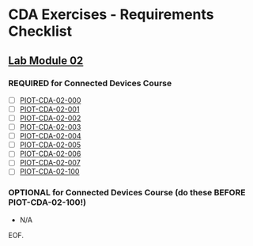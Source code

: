 # CDA Exercises - Requirements Checklist

## [Lab Module 02](https://github.com/orgs/programming-the-iot/projects/1#column-9974938)

### REQUIRED for Connected Devices Course

- [ ] [PIOT-CDA-02-000](https://github.com/programming-the-iot/book-exercise-tasks/issues/15)
- [ ] [PIOT-CDA-02-001](https://github.com/programming-the-iot/book-exercise-tasks/issues/25)
- [ ] [PIOT-CDA-02-002](https://github.com/programming-the-iot/book-exercise-tasks/issues/24)
- [ ] [PIOT-CDA-02-003](https://github.com/programming-the-iot/book-exercise-tasks/issues/21)
- [ ] [PIOT-CDA-02-004](https://github.com/programming-the-iot/book-exercise-tasks/issues/68)
- [ ] [PIOT-CDA-02-005](https://github.com/programming-the-iot/book-exercise-tasks/issues/23)
- [ ] [PIOT-CDA-02-006](https://github.com/programming-the-iot/book-exercise-tasks/issues/22)
- [ ] [PIOT-CDA-02-007](https://github.com/programming-the-iot/book-exercise-tasks/issues/20)
- [ ] [PIOT-CDA-02-100](https://github.com/programming-the-iot/book-exercise-tasks/issues/9)

### OPTIONAL for Connected Devices Course (do these BEFORE PIOT-CDA-02-100!)

- N/A

EOF.

